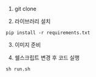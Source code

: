 1. git clone 

2. 라이브러리 설치
```commandline
pip install -r requirements.txt
```

3. 이미지 준비

4. 쉘스크립트 변경 후 코드 실행
```commandline
sh run.sh
```
